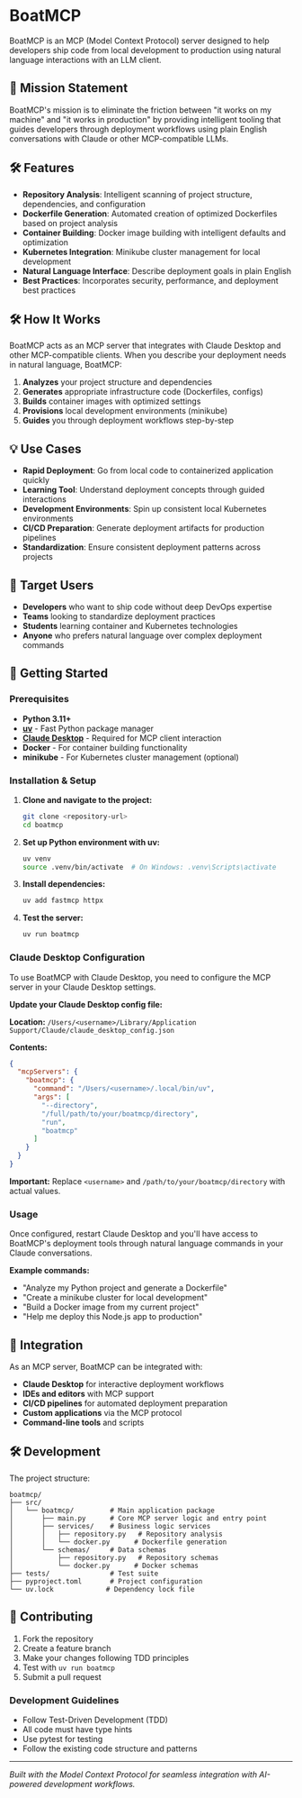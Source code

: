 # BoatMCP

BoatMCP is an MCP (Model Context Protocol) server designed to help developers ship code from local development to production using natural language interactions with an LLM client.

## 🚀 Mission Statement

BoatMCP's mission is to eliminate the friction between "it works on my machine" and "it works in production" by providing intelligent tooling that guides developers through deployment workflows using plain English conversations with Claude or other MCP-compatible LLMs.

## 🛠 Features

- **Repository Analysis**: Intelligent scanning of project structure, dependencies, and configuration
- **Dockerfile Generation**: Automated creation of optimized Dockerfiles based on project analysis
- **Container Building**: Docker image building with intelligent defaults and optimization
- **Kubernetes Integration**: Minikube cluster management for local development
- **Natural Language Interface**: Describe deployment goals in plain English
- **Best Practices**: Incorporates security, performance, and deployment best practices

## 🛠 How It Works

BoatMCP acts as an MCP server that integrates with Claude Desktop and other MCP-compatible clients. When you describe your deployment needs in natural language, BoatMCP:

1. **Analyzes** your project structure and dependencies
2. **Generates** appropriate infrastructure code (Dockerfiles, configs)
3. **Builds** container images with optimized settings
4. **Provisions** local development environments (minikube)
5. **Guides** you through deployment workflows step-by-step

## 💡 Use Cases

- **Rapid Deployment**: Go from local code to containerized application quickly
- **Learning Tool**: Understand deployment concepts through guided interactions
- **Development Environments**: Spin up consistent local Kubernetes environments
- **CI/CD Preparation**: Generate deployment artifacts for production pipelines
- **Standardization**: Ensure consistent deployment patterns across projects

## 🎯 Target Users

- **Developers** who want to ship code without deep DevOps expertise
- **Teams** looking to standardize deployment practices
- **Students** learning container and Kubernetes technologies
- **Anyone** who prefers natural language over complex deployment commands

## 🚀 Getting Started

### Prerequisites

- **Python 3.11+**
- **[uv](https://github.com/astral-sh/uv)** - Fast Python package manager
- **[Claude Desktop](https://claude.ai/download)** - Required for MCP client interaction
- **Docker** - For container building functionality
- **minikube** - For Kubernetes cluster management (optional)

### Installation & Setup

1. **Clone and navigate to the project:**
   ```bash
   git clone <repository-url>
   cd boatmcp
   ```

2. **Set up Python environment with uv:**
   ```bash
   uv venv
   source .venv/bin/activate  # On Windows: .venv\Scripts\activate
   ```

3. **Install dependencies:**
   ```bash
   uv add fastmcp httpx
   ```

4. **Test the server:**
   ```bash
   uv run boatmcp
   ```

### Claude Desktop Configuration

To use BoatMCP with Claude Desktop, you need to configure the MCP server in your Claude Desktop settings.

**Update your Claude Desktop config file:**

**Location:** `/Users/<username>/Library/Application Support/Claude/claude_desktop_config.json`

**Contents:**
```json
{
  "mcpServers": {
    "boatmcp": {
      "command": "/Users/<username>/.local/bin/uv",
      "args": [
        "--directory",
        "/full/path/to/your/boatmcp/directory",
        "run",
        "boatmcp"
      ]
    }
  }
}
```

**Important:** Replace `<username>` and `/path/to/your/boatmcp/directory` with actual values.

### Usage

Once configured, restart Claude Desktop and you'll have access to BoatMCP's deployment tools through natural language commands in your Claude conversations.

**Example commands:**
- "Analyze my Python project and generate a Dockerfile"
- "Create a minikube cluster for local development"
- "Build a Docker image from my current project"
- "Help me deploy this Node.js app to production"

## 🔧 Integration

As an MCP server, BoatMCP can be integrated with:
- **Claude Desktop** for interactive deployment workflows
- **IDEs and editors** with MCP support
- **CI/CD pipelines** for automated deployment preparation
- **Custom applications** via the MCP protocol
- **Command-line tools** and scripts

## 🛠 Development

The project structure:
```
boatmcp/
├── src/
│   └── boatmcp/         # Main application package
│       ├── main.py      # Core MCP server logic and entry point
│       ├── services/    # Business logic services
│       │   ├── repository.py   # Repository analysis
│       │   └── docker.py      # Dockerfile generation
│       └── schemas/     # Data schemas
│           ├── repository.py   # Repository schemas
│           └── docker.py      # Docker schemas
├── tests/               # Test suite
├── pyproject.toml       # Project configuration
└── uv.lock             # Dependency lock file
```

## 📝 Contributing

1. Fork the repository
2. Create a feature branch
3. Make your changes following TDD principles
4. Test with `uv run boatmcp`
5. Submit a pull request

### Development Guidelines

- Follow Test-Driven Development (TDD)
- All code must have type hints
- Use pytest for testing
- Follow the existing code structure and patterns

---

*Built with the Model Context Protocol for seamless integration with AI-powered development workflows.*